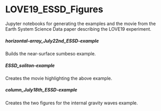 # LOVE19_ESSD_Figures
Jupyter notebooks for generating the examples and the movie from the Earth System Science Data paper describing the LOVE19 experiment.

##### horizontal-array_July22nd_ESSD-example

Builds the near-surface sumbeso example.

##### ESSD_soliton-example

Creates the movie highlighting the above example.

##### column_July18th_ESSD-example

Creates the two figures for the internal gravity waves example.

